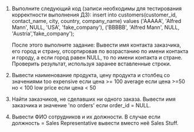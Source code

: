 1. Выполните следующий код (записи необходимы для тестирования корректности выполнения ДЗ):
    insert into customers(customer_id, contact_name, city, country, company_name)
    values 
    ('AAAAA', 'Alfred Mann', NULL, 'USA', 'fake_company'),
    ('BBBBB', 'Alfred Mann', NULL, 'Austria','fake_company');

    После этого выполните задание:
    Вывести имя контакта заказчика, его город и страну, отсортировав по возрастанию по имени контакта и городу,
    а если город равен NULL, то по имени контакта и стране. Проверить результат, используя заранее вставленные строки.

2. Вывести наименование продукта, цену продукта и столбец со значениями
    too expensive если цена >= 100
    average если цена >=50 но < 100
    low price если цена < 50

3. Найти заказчиков, не сделавших ни одного заказа. Вывести имя заказчика и значение 'no orders' если order_id = NULL.

4. Вывести ФИО сотрудников и их должности. В случае если должность = Sales Representative вывести вместо неё Sales Stuff.
